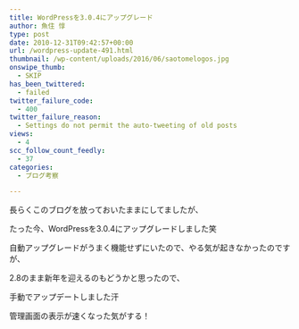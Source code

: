 ```yaml
---
title: WordPressを3.0.4にアップグレード
author: 魚住 惇
type: post
date: 2010-12-31T09:42:57+00:00
url: /wordpress-update-491.html
thumbnail: /wp-content/uploads/2016/06/saotomelogos.jpg
onswipe_thumb:
  - SKIP
has_been_twittered:
  - failed
twitter_failure_code:
  - 400
twitter_failure_reason:
  - Settings do not permit the auto-tweeting of old posts
views:
  - 4
scc_follow_count_feedly:
  - 37
categories:
  - ブログ考察

---
```

長らくこのブログを放っておいたままにしてましたが、</p> 

たった今、WordPressを3.0.4にアップグレードしました笑</p> 

自動アップグレードがうまく機能せずにいたので、やる気が起きなかったのですが、</p> 

2.8のまま新年を迎えるのもどうかと思ったので、</p> 

手動でアップデートしました汗</p> 

管理画面の表示が速くなった気がする！